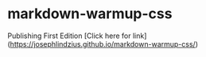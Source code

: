 # markdown-warmup-css
Publishing First Edition
[Click here for link] (https://josephlindzius.github.io/markdown-warmup-css/)
